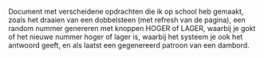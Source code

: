 Document met verscheidene opdrachten die ik op school heb gemaakt, zoals het draaien van een dobbelsteen (met refresh van de pagina), een random nummer genereren met knoppen HOGER of LAGER, waarbij je gokt of het nieuwe nummer hoger of lager is, waarbij het systeem je ook het antwoord geeft, en als laatst een gegenereerd patroon van een dambord. 